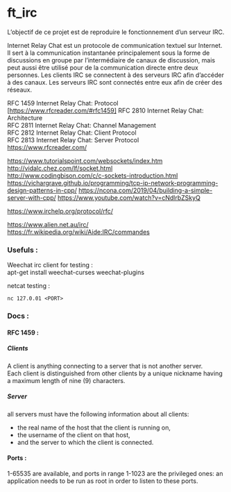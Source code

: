 # ft_irc
L’objectif de ce projet est de reproduire le fonctionnement d’un serveur IRC. 

Internet Relay Chat est un protocole de communication textuel sur Internet.
Il sert à la communication instantanée principalement sous la forme de discussions en groupe par l’intermédiaire
de canaux de discussion, mais peut aussi être utilisé pour de la communication directe entre deux personnes.
Les clients IRC se connectent à des serveurs IRC afin d’accéder à des canaux. Les serveurs IRC sont connectés 
entre eux afin de créer des réseaux.
 
RFC 1459 Internet Relay Chat: Protocol [https://www.rfcreader.com/#rfc1459]
RFC 2810 Internet Relay Chat: Architecture  
RFC 2811 Internet Relay Chat: Channel Management  
RFC 2812 Internet Relay Chat: Client Protocol  
RFC 2813 Internet Relay Chat: Server Protocol   
https://www.rfcreader.com/  
  
https://www.tutorialspoint.com/websockets/index.htm  
http://vidalc.chez.com/lf/socket.html  
http://www.codingbison.com/c/c-sockets-introduction.html
https://vichargrave.github.io/programming/tcp-ip-network-programming-design-patterns-in-cpp/
https://ncona.com/2019/04/building-a-simple-server-with-cpp/
https://www.youtube.com/watch?v=cNdlrbZSkyQ

https://www.irchelp.org/protocol/rfc/

https://www.alien.net.au/irc/
https://fr.wikipedia.org/wiki/Aide:IRC/commandes

### Usefuls :  
Weechat irc client for testing :  
apt-get install weechat-curses weechat-plugins 

netcat testing :
```
nc 127.0.01 <PORT>
```
### Docs :
#### RFC 1459 :
##### Clients
A client is anything connecting to a server that is not another server.   
Each client is distinguished from other clients by a unique nickname having a maximum length of nine (9) characters.  

##### Server
all servers must have the following information about all clients: 
- the real name of the host that the client is running on, 
- the username of the client on that host, 
- and the server to which the client is connected.

#### Ports :
1-65535 are available, and ports in range 1-1023 are the privileged ones: an application needs to be run as root in order to listen to these ports.